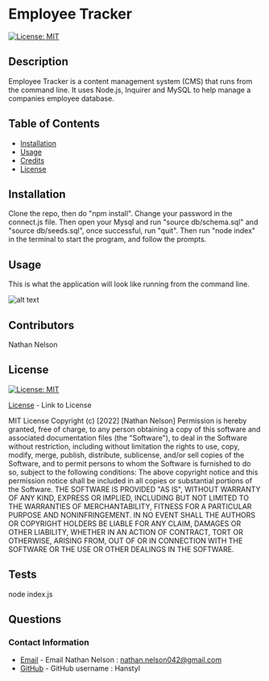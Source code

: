 # Employee Tracker
  
  [![License: MIT](https://img.shields.io/badge/License-MIT-yellow.svg)](https://opensource.org/licenses/MIT)
    
  ## Description

  Employee Tracker is a content management system (CMS) that runs from the command line. It uses Node.js, Inquirer and MySQL to help manage a companies employee database. 

  ## Table of Contents

  * [Installation](#installation)
  * [Usage](#usage)
  * [Credits](#credits)
  * [License](#license)

  ## Installation

  Clone the repo, then do "npm install". Change your password in the connect.js file. Then open your Mysql and run "source db/schema.sql" and "source db/seeds.sql", once successful, run "quit". Then run "node index" in the terminal to start the program, and follow the prompts.

  ## Usage

  This is what the application will look like running from the command line. 

  ![alt text](assets/images/screenshot.png)

  ## Contributors

  Nathan Nelson

  ## License

  [![License: MIT](https://img.shields.io/badge/License-MIT-yellow.svg)](https://opensource.org/licenses/MIT)

  [License](https://opensource.org/licenses/MIT) - Link to License

  
MIT License
Copyright (c) [2022] [Nathan Nelson]
Permission is hereby granted, free of charge, to any person obtaining a copy
of this software and associated documentation files (the "Software"), to deal
in the Software without restriction, including without limitation the rights
to use, copy, modify, merge, publish, distribute, sublicense, and/or sell
copies of the Software, and to permit persons to whom the Software is
furnished to do so, subject to the following conditions:
The above copyright notice and this permission notice shall be included in all
copies or substantial portions of the Software.
THE SOFTWARE IS PROVIDED "AS IS", WITHOUT WARRANTY OF ANY KIND, EXPRESS OR
IMPLIED, INCLUDING BUT NOT LIMITED TO THE WARRANTIES OF MERCHANTABILITY,
FITNESS FOR A PARTICULAR PURPOSE AND NONINFRINGEMENT. IN NO EVENT SHALL THE
AUTHORS OR COPYRIGHT HOLDERS BE LIABLE FOR ANY CLAIM, DAMAGES OR OTHER
LIABILITY, WHETHER IN AN ACTION OF CONTRACT, TORT OR OTHERWISE, ARISING FROM,
OUT OF OR IN CONNECTION WITH THE SOFTWARE OR THE USE OR OTHER DEALINGS IN THE
SOFTWARE.


  ## Tests

  node index.js

  ## Questions
  ### Contact Information
* [Email](mailto:nathan.nelson042@gmail.com) - Email Nathan Nelson : nathan.nelson042@gmail.com
* [GitHub](https://github.com/Hanstyl) - GitHub username : Hanstyl